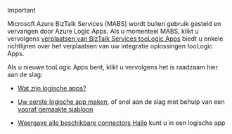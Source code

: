 > [!IMPORTANT]
> Microsoft Azure BizTalk Services (MABS) wordt buiten gebruik gesteld en vervangen door Azure Logic Apps. Als u momenteel MABS, klikt u vervolgens [verplaatsen van BizTalk Services tooLogic Apps](../articles/logic-apps/logic-apps-move-from-mabs.md) biedt u enkele richtlijnen over het verplaatsen van uw integratie oplossingen tooLogic Apps. 
> 
> Als u nieuwe tooLogic Apps bent, klikt u vervolgens het is raadzaam hier aan de slag: 
> 
> - [Wat zijn logische apps?](../articles/logic-apps/logic-apps-what-are-logic-apps.md)  
> 
> - [Uw eerste logische app maken](../articles/logic-apps/logic-apps-create-a-logic-app.md), of snel aan de slag met behulp van een [vooraf gemaakte sjabloon](../articles/logic-apps/logic-apps-use-logic-app-templates.md)  
> 
> - [Weergave alle beschikbare connectors Hallo](../articles/connectors/apis-list.md) kunt u in een logische app
